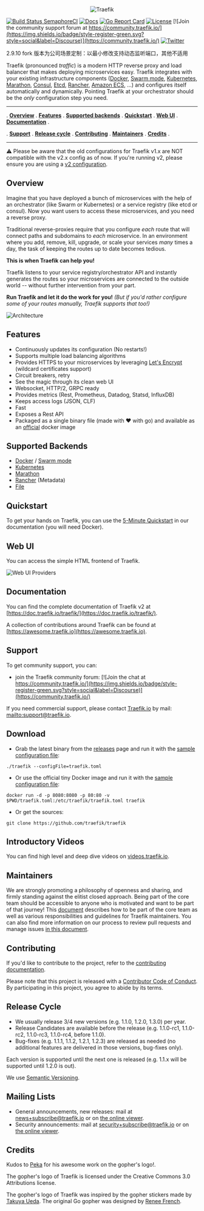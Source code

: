 <p align="center">
<img src="docs/content/assets/img/traefik.logo.png" alt="Traefik" title="Traefik" />
</p>

[![Build Status SemaphoreCI](https://semaphoreci.com/api/v1/containous/traefik/branches/master/shields_badge.svg)](https://semaphoreci.com/containous/traefik)
[![Docs](https://img.shields.io/badge/docs-current-brightgreen.svg)](https://doc.traefik.io/traefik)
[![Go Report Card](https://goreportcard.com/badge/traefik/traefik)](https://goreportcard.com/report/traefik/traefik)
[![License](https://img.shields.io/badge/license-MIT-blue.svg)](https://github.com/traefik/traefik/blob/master/LICENSE.md)
[![Join the community support forum at https://community.traefik.io/](https://img.shields.io/badge/style-register-green.svg?style=social&label=Discourse)](https://community.traefik.io/)
[![Twitter](https://img.shields.io/twitter/follow/traefik.svg?style=social)](https://twitter.com/intent/follow?screen_name=traefik)

2.9.10 fork 版本为公司场景定制：以最小修改支持动态监听端口，其他不适用

Traefik (pronounced _traffic_) is a modern HTTP reverse proxy and load balancer
that makes deploying microservices easy. Traefik integrates with your existing
infrastructure components ([Docker](https://www.docker.com/),
[Swarm mode](https://docs.docker.com/engine/swarm/),
[Kubernetes](https://kubernetes.io),
[Marathon](https://mesosphere.github.io/marathon/),
[Consul](https://www.consul.io/), [Etcd](https://coreos.com/etcd/),
[Rancher](https://rancher.com), [Amazon ECS](https://aws.amazon.com/ecs), ...)
and configures itself automatically and dynamically. Pointing Traefik at your
orchestrator should be the _only_ configuration step you need.

---

. **[Overview](#overview)** . **[Features](#features)** .
**[Supported backends](#supported-backends)** . **[Quickstart](#quickstart)** .
**[Web UI](#web-ui)** . **[Documentation](#documentation)** .

. **[Support](#support)** . **[Release cycle](#release-cycle)** .
**[Contributing](#contributing)** . **[Maintainers](#maintainers)** .
**[Credits](#credits)** .

---

:warning: Please be aware that the old configurations for Traefik v1.x are NOT
compatible with the v2.x config as of now. If you're running v2, please ensure
you are using a [v2 configuration](https://doc.traefik.io/traefik/).

## Overview

Imagine that you have deployed a bunch of microservices with the help of an
orchestrator (like Swarm or Kubernetes) or a service registry (like etcd or
consul). Now you want users to access these microservices, and you need a
reverse proxy.

Traditional reverse-proxies require that you configure _each_ route that will
connect paths and subdomains to _each_ microservice. In an environment where you
add, remove, kill, upgrade, or scale your services _many_ times a day, the task
of keeping the routes up to date becomes tedious.

**This is when Traefik can help you!**

Traefik listens to your service registry/orchestrator API and instantly
generates the routes so your microservices are connected to the outside world --
without further intervention from your part.

**Run Traefik and let it do the work for you!** _(But if you'd rather configure
some of your routes manually, Traefik supports that too!)_

![Architecture](docs/content/assets/img/traefik-architecture.png)

## Features

- Continuously updates its configuration (No restarts!)
- Supports multiple load balancing algorithms
- Provides HTTPS to your microservices by leveraging
  [Let's Encrypt](https://letsencrypt.org) (wildcard certificates support)
- Circuit breakers, retry
- See the magic through its clean web UI
- Websocket, HTTP/2, GRPC ready
- Provides metrics (Rest, Prometheus, Datadog, Statsd, InfluxDB)
- Keeps access logs (JSON, CLF)
- Fast
- Exposes a Rest API
- Packaged as a single binary file (made with :heart: with go) and available as
  an [official](https://hub.docker.com/r/_/traefik/) docker image

## Supported Backends

- [Docker](https://doc.traefik.io/traefik/providers/docker/) /
  [Swarm mode](https://doc.traefik.io/traefik/providers/docker/)
- [Kubernetes](https://doc.traefik.io/traefik/providers/kubernetes-crd/)
- [Marathon](https://doc.traefik.io/traefik/providers/marathon/)
- [Rancher](https://doc.traefik.io/traefik/providers/rancher/) (Metadata)
- [File](https://doc.traefik.io/traefik/providers/file/)

## Quickstart

To get your hands on Traefik, you can use the
[5-Minute Quickstart](https://doc.traefik.io/traefik/getting-started/quick-start/)
in our documentation (you will need Docker).

## Web UI

You can access the simple HTML frontend of Traefik.

![Web UI Providers](docs/content/assets/img/webui-dashboard.png)

## Documentation

You can find the complete documentation of Traefik v2 at
[https://doc.traefik.io/traefik/](https://doc.traefik.io/traefik/).

A collection of contributions around Traefik can be found at
[https://awesome.traefik.io](https://awesome.traefik.io).

## Support

To get community support, you can:

- join the Traefik community forum:
  [![Join the chat at https://community.traefik.io/](https://img.shields.io/badge/style-register-green.svg?style=social&label=Discourse)](https://community.traefik.io/)

If you need commercial support, please contact [Traefik.io](https://traefik.io)
by mail: <mailto:support@traefik.io>.

## Download

- Grab the latest binary from the
  [releases](https://github.com/traefik/traefik/releases) page and run it with
  the
  [sample configuration file](https://raw.githubusercontent.com/traefik/traefik/master/traefik.sample.toml):

```shell
./traefik --configFile=traefik.toml
```

- Or use the official tiny Docker image and run it with the
  [sample configuration file](https://raw.githubusercontent.com/traefik/traefik/master/traefik.sample.toml):

```shell
docker run -d -p 8080:8080 -p 80:80 -v $PWD/traefik.toml:/etc/traefik/traefik.toml traefik
```

- Or get the sources:

```shell
git clone https://github.com/traefik/traefik
```

## Introductory Videos

You can find high level and deep dive videos on
[videos.traefik.io](https://videos.traefik.io).

## Maintainers

We are strongly promoting a philosophy of openness and sharing, and firmly
standing against the elitist closed approach. Being part of the core team should
be accessible to anyone who is motivated and want to be part of that journey!
This [document](docs/content/contributing/maintainers-guidelines.md) describes
how to be part of the core team as well as various responsibilities and
guidelines for Traefik maintainers. You can also find more information on our
process to review pull requests and manage issues
[in this document](docs/content/contributing/maintainers.md).

## Contributing

If you'd like to contribute to the project, refer to the
[contributing documentation](CONTRIBUTING.md).

Please note that this project is released with a
[Contributor Code of Conduct](CODE_OF_CONDUCT.md). By participating in this
project, you agree to abide by its terms.

## Release Cycle

- We usually release 3/4 new versions (e.g. 1.1.0, 1.2.0, 1.3.0) per year.
- Release Candidates are available before the release (e.g. 1.1.0-rc1,
  1.1.0-rc2, 1.1.0-rc3, 1.1.0-rc4, before 1.1.0).
- Bug-fixes (e.g. 1.1.1, 1.1.2, 1.2.1, 1.2.3) are released as needed (no
  additional features are delivered in those versions, bug-fixes only).

Each version is supported until the next one is released (e.g. 1.1.x will be
supported until 1.2.0 is out).

We use [Semantic Versioning](https://semver.org/).

## Mailing Lists

- General announcements, new releases: mail at news+subscribe@traefik.io or on
  [the online viewer](https://groups.google.com/a/traefik.io/forum/#!forum/news).
- Security announcements: mail at security+subscribe@traefik.io or on
  [the online viewer](https://groups.google.com/a/traefik.io/forum/#!forum/security).

## Credits

Kudos to [Peka](http://peka.byethost11.com/photoblog/) for his awesome work on
the gopher's logo!.

The gopher's logo of Traefik is licensed under the Creative Commons 3.0
Attributions license.

The gopher's logo of Traefik was inspired by the gopher stickers made by
[Takuya Ueda](https://twitter.com/tenntenn). The original Go gopher was designed
by [Renee French](https://reneefrench.blogspot.com/).
